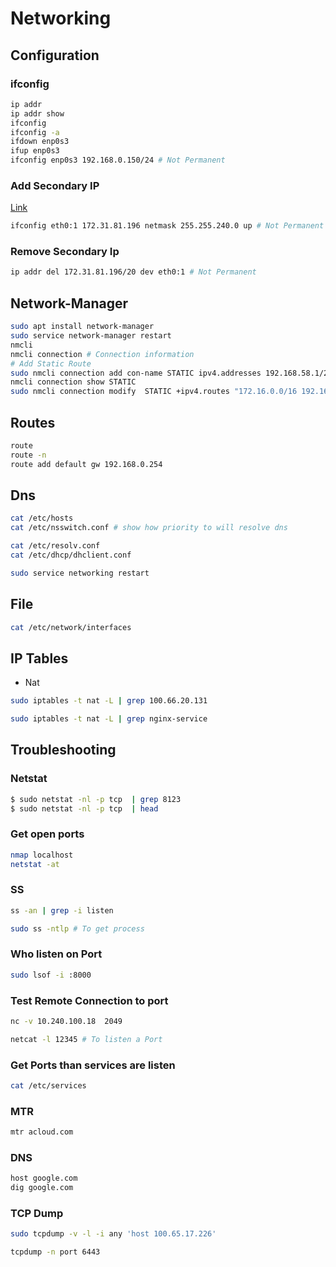 # Networking

## Configuration

### ifconfig

```bash
ip addr
ip addr show
ifconfig
ifconfig -a
ifdown enp0s3
ifup enp0s3
ifconfig enp0s3 192.168.0.150/24 # Not Permanent
```

### Add Secondary IP

[Link](https://www.garron.me/en/linux/add-secondary-ip-linux.html)

```bash
ifconfig eth0:1 172.31.81.196 netmask 255.255.240.0 up # Not Permanent
```

### Remove Secondary Ip

```bash
ip addr del 172.31.81.196/20 dev eth0:1 # Not Permanent
```

## Network-Manager

```bash
sudo apt install network-manager
sudo service network-manager restart
nmcli
nmcli connection # Connection information
# Add Static Route
sudo nmcli connection add con-name STATIC ipv4.addresses 192.168.58.1/24 ifname eth0 type ethernet
nmcli connection show STATIC
sudo nmcli connection modify  STATIC +ipv4.routes "172.16.0.0/16 192.168.58.254" ipv4.dns 172.16.58.254
```

## Routes

```bash
route
route -n
route add default gw 192.168.0.254
```

## Dns

```bash
cat /etc/hosts
cat /etc/nsswitch.conf # show how priority to will resolve dns

cat /etc/resolv.conf
cat /etc/dhcp/dhclient.conf

sudo service networking restart
```

## File

```bash
cat /etc/network/interfaces
```

## IP Tables

* Nat

```bash
sudo iptables -t nat -L | grep 100.66.20.131

sudo iptables -t nat -L | grep nginx-service
```


## Troubleshooting

### Netstat

```bash
$ sudo netstat -nl -p tcp  | grep 8123
$ sudo netstat -nl -p tcp  | head
```

### Get open ports

```bash
nmap localhost
netstat -at

```

### SS

```bash
ss -an | grep -i listen

sudo ss -ntlp # To get process

```

### Who listen on Port

```bash
sudo lsof -i :8000
```

### Test Remote Connection to port

```bash
nc -v 10.240.100.18  2049

netcat -l 12345 # To listen a Port
```

### Get Ports than services are listen

```bash
cat /etc/services
```

### MTR

```bash
mtr acloud.com
```

### DNS

```bash
host google.com
dig google.com
```

### TCP Dump

```bash
sudo tcpdump -v -l -i any 'host 100.65.17.226'

tcpdump -n port 6443
```
